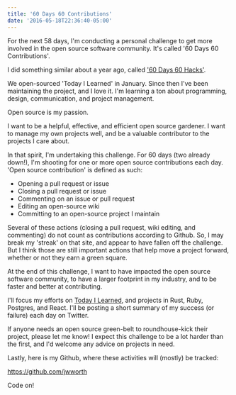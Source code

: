 ```yaml
---
title: '60 Days 60 Contributions'
date: '2016-05-18T22:36:40-05:00'
---
```


For the next 58 days, I'm conducting a personal challenge to get more involved
in the open source software community. It's called '60 Days 60 Contributions'.

I did something similar about a year ago, called ['60 Days 60 Hacks'][60].

We open-sourced 'Today I Learned' in January. Since then I've been maintaining
the project, and I love it. I'm learning a ton about programming, design,
communication, and project management.

Open source is my passion.

I want to be a helpful, effective, and efficient open source gardener. I want
to manage my own projects well, and be a valuable contributor to the projects I
care about.

In that spirit, I'm undertaking this challenge. For 60 days (two already
down!), I'm shooting for one or more open source contributions each day. 'Open
source contribution' is defined as such:

- Opening a pull request or issue
- Closing a pull request or issue
- Commenting on an issue or pull request
- Editing an open-source wiki
- Committing to an open-source project I maintain

Several of these actions (closing a pull request, wiki editing, and commenting)
do not count as contributions according to Github. So, I may break my 'streak'
on that site, and appear to have fallen off the challenge. But I think those
are still important actions that help move a project forward, whether or not
they earn a green square.

At the end of this challenge, I want to have impacted the open source software
community, to have a larger footprint in my industry, and to be faster and
better at contributing.

I'll focus my efforts on [Today I Learned](https://til.hashrocket.com), and
projects in Rust, Ruby, Postgres, and React. I'll be posting a short summary of
my success (or failure) each day on Twitter.

If anyone needs an open source green-belt to roundhouse-kick their project,
please let me know! I expect this challenge to be a lot harder than the first,
and I'd welcome any advice on projects in need.

Lastly, here is my Github, where these activities will (mostly) be tracked:

https://github.com/jwworth

Code on!

[60]: /60-days-60-hacks
